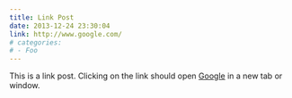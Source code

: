 ```yaml
---
title: Link Post
date: 2013-12-24 23:30:04
link: http://www.google.com/
# categories:
# - Foo
---
```


This is a link post. Clicking on the link should open [Google](http://www.google.com/) in a new tab or window.
